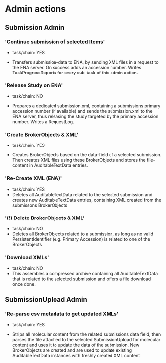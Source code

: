 # Admin actions

## Submission Admin 

### 'Continue submission of selected Items'

- task/chain: YES

- Transfers submission-data to ENA, by sending XML files in a request to the 
ENA server. On success adds an accession number. Writes TaskProgressReports for
every sub-task of this admin action.


### 'Release Study on ENA'

- task/chain: NO

- Prepares a dedicated submission.xml, containing a submissions primary 
accession number (if available) and sends the submission.xml to the ENA server,
thus releasing the study targeted by the primary accession number. Writes a
RequestLog.

### 'Create BrokerObjects & XML'

- task/chain: YES

- Creates BrokerObjects based on the data-field of a selected submission.
Then creates XML files using these BrokerObjects and stores the file-content
in AuditableTextData entries.

### 'Re-Create XML (ENA)'

- task/chain: YES
- Deletes all AuditableTextData related to the selected submission and
creates new AuditableTextData entries, containing XML created from the
submissons BrokerObjects

### '(!) Delete BrokerObjects & XML'

- task/chain: NO
- Deletes all BrokerObjects related to a submission, as long as no valid
PersistentIdentifier (e.g. Primary Accession) is related to one of the BrokerObjects


### 'Download XMLs'

- task/chain: NO
- This assembles a compressed archive containing all AuditableTextData that is
related to the selected submission and offers a file download once done. 


##  SubmissionUpload Admin

###  'Re-parse csv metadata to get updated XMLs'

- task/chain: YES

- Strips  all molecular content from the related submissions data field, 
then parses the file attached to the selected SubmissionUpload for molecular
content and uses it to update the data of the submission. New BrokerObjects are 
created and are used to update existing AuditableTextData instances with 
freshly created XML content